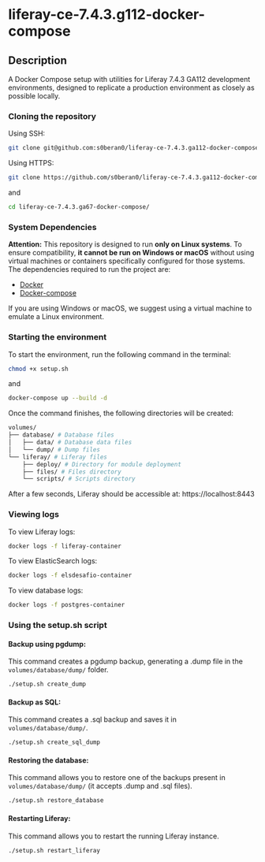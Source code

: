 
# liferay-ce-7.4.3.g112-docker-compose
## Description
A Docker Compose setup with utilities for Liferay 7.4.3 GA112 development environments, designed to replicate a production environment as closely as possible locally.

### Cloning the repository
Using SSH:
```bash
git clone git@github.com:s0beran0/liferay-ce-7.4.3.ga112-docker-compose.git
```
Using HTTPS:
```bash
git clone https://github.com/s0beran0/liferay-ce-7.4.3.ga112-docker-compose.git
```
and
```bash
cd liferay-ce-7.4.3.ga67-docker-compose/
```

### System Dependencies

**Attention:** This repository is designed to run **only on Linux systems**. To ensure compatibility, **it cannot be run on Windows or macOS** without using virtual machines or containers specifically configured for those systems.
The dependencies required to run the project are:
- [Docker](https://docs.docker.com/engine/install/)
- [Docker-compose](https://docs.docker.com/compose/install/standalone/)

If you are using Windows or macOS, we suggest using a virtual machine to emulate a Linux environment.

### Starting the environment
To start the environment, run the following command in the terminal:
```bash
chmod +x setup.sh
```
and
```bash
docker-compose up --build -d
```
Once the command finishes, the following directories will be created:
```bash
volumes/
├── database/ # Database files
│   ├── data/ # Database data files
│   └── dump/ # Dump files
└── liferay/ # Liferay files
    ├── deploy/ # Directory for module deployment
    ├── files/ # Files directory
    └── scripts/ # Scripts directory
```
After a few seconds, Liferay should be accessible at: https://localhost:8443

### Viewing logs
To view Liferay logs:
```bash
docker logs -f liferay-container
```

To view ElasticSearch logs:
```bash
docker logs -f elsdesafio-container
```

To view database logs:
```bash
docker logs -f postgres-container
```

### Using the setup.sh script
#### Backup using pgdump:
This command creates a pgdump backup, generating a .dump file in the `volumes/database/dump/` folder.
```bash
./setup.sh create_dump
```

#### Backup as SQL:
This command creates a .sql backup and saves it in `volumes/database/dump/`.
```bash
./setup.sh create_sql_dump
```

#### Restoring the database:
This command allows you to restore one of the backups present in `volumes/database/dump/` (it accepts .dump and .sql files).
```bash
./setup.sh restore_database
```

#### Restarting Liferay:
This command allows you to restart the running Liferay instance.
```bash
./setup.sh restart_liferay
```
